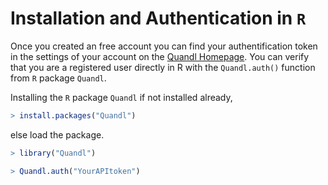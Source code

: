 

# Installation and Authentication in `R`

Once you created an free account you can find your authentification token in the settings of your account on the 
[Quandl Homepage](https://www.quandl.com). You can verify that you are a registered user directly in R with the 
`Quandl.auth()` function from `R` package `Quandl`.

Installing the `R` package `Quandl` if not installed already,


```r
> install.packages("Quandl")
```

else load the package.



```r
> library("Quandl")
```


```r
> Quandl.auth("YourAPItoken")
```
